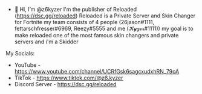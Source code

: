 - 👋 Hi, I’m @z6kyzer
I'm the publisher of Reloaded (https://dsc.gg/reloaded)
Reloaded is a Private Server and Skin Changer for Fortnite
my team consists of 4 people (26jason#1111, fettarschfresser#6969, Reezy#5555 and me (𝓚𝔂𝔃𝓮𝓻#1111))
my goal is to make reloaded one of the most famous skin changers and private servers and i'm a Skidder

My Socials: 

+ YouTube - https://www.youtube.com/channel/UCRfGsk6sagcxudxhRN_79oA
+ TikTok - https://www.tiktok.com/@z6.kyzer
+ Discord Server - https://dsc.gg/reloaded
